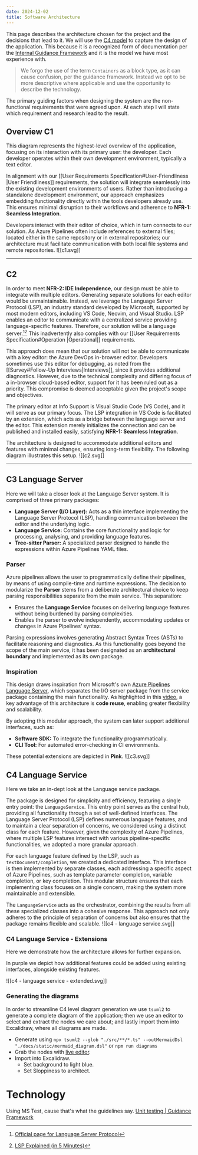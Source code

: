 ```yaml
---
date: 2024-12-02
title: Software Architecture
---
```

This page describes the architecture chosen for the project and the decisions that lead to it. We will use the [C4 model](https://c4model.com/) to capture the design of the application. This because it is a recognized form of documentation per the [Internal Guidance Framework](https://guidance.infosupport.com/03-architecture-guidance/51-architecture-definitions/architecture-building-blocks) and it is the model we have most experience with. 

> We forgo the use of the term `Containers` as a block type, as it can cause confusion, per the guidance framework. Instead we opt to be more descriptive where applicable and use the opportunity to describe the technology.

The primary guiding factors when designing the system are the non-functional requirements that were agreed upon. At each step I will state which requirement and research lead to the result.

## Overview C1
This diagram represents the highest-level overview of the application, focusing on its interaction with its primary user: the developer. Each developer operates within their own development environment, typically a text editor.

In alignment with our [[User Requirements Specification#User-Friendliness |User Friendliness]] requirements, the solution will integrate seamlessly into the existing development environments of users. Rather than introducing a standalone development environment, our approach emphasizes embedding functionality directly within the tools developers already use. This ensures minimal disruption to their workflows and adherence to **NFR-1: Seamless Integration**.

Developers interact with their editor of choice, which in turn connects to our solution. As Azure Pipelines often include references to external files; located either in the same repository or in external repositories; our architecture must facilitate communication with both local file systems and remote repositories.
![[c1.svg]]

---
## C2
In order to meet **NFR-2: IDE Independence**, our design must be able to integrate with multiple editors. Generating separate solutions for each editor would be unmaintainable. Instead, we leverage the Language Server Protocol (LSP), an industry standard developed by Microsoft, supported by most modern editors, including VS Code, Neovim, and Visual Studio. LSP enables an editor to communicate with a centralized service providing language-specific features. Therefore, our solution will be a language server.[^1][^2] This inadvertently also complies with our [[User Requirements Specification#Operation |Operational]] requirements. 

[^1]: [Official page for Language Server Protocol](https://microsoft.github.io/language-server-protocol/)
[^2]: [LSP Explained (in 5 Minutes)](https://www.youtube.com/watch?v=LaS32vctfOY)

This approach does mean that our solution will not be able to communicate with a key editor: the Azure DevOps in-browser editor. Developers sometimes use this editor for debugging, as noted from the [[Survey#Follow-Up Interviews|Interviews]], since it provides additional diagnostics. However, due to the technical complexity and differing focus of a in-browser cloud-based editor, support for it has been ruled out as a priority. This compromise is deemed acceptable given the project's scope and objectives.

The primary editor at Info Support is Visual Studio Code (VS Code), and it will serve as our primary focus. The LSP integration in VS Code is facilitated by an extension, which acts as a bridge between the language server and the editor. This extension merely initializes the connection and can be published and installed easily, satisfying **NFR-1: Seamless Integration**.

The architecture is designed to accommodate additional editors and features with minimal changes, ensuring long-term flexibility. The following diagram illustrates this setup.
![[c2.svg]]

---
## C3 Language Server
Here we will take a closer look at the Language Server system. It is comprised of three primary packages:

- **Language Server (I/O Layer):** Acts as a thin interface implementing the Language Server Protocol (LSP), handling communication between the editor and the underlying logic.
- **Language Service:** Contains the core functionality and logic for processing, analysing, and providing language features.
- **Tree-sitter Parser:** A specialized parser designed to handle the expressions within Azure Pipelines YAML files.

### Parser
Azure pipelines allows the user to programmatically define their pipelines, by means of using compile-time and runtime expressions. The decision to modularize the **Parser** stems from a deliberate architectural choice to keep parsing responsibilities separate from the main service. This separation:

- Ensures the **Language Service** focuses on delivering language features without being burdened by parsing complexities.
- Enables the parser to evolve independently, accommodating updates or changes in Azure Pipelines’ syntax.

Parsing expressions involves generating Abstract Syntax Trees (ASTs) to facilitate reasoning and diagnostics. As this functionality goes beyond the scope of the main service, it has been designated as an **architectural boundary** and implemented as its own package.

### Inspiration
This design draws inspiration from Microsoft's own [Azure Pipelines Language Server](https://github.com/microsoft/azure-pipelines-language-server/tree/main?tab=readme-ov-file#developer-support), which separates the I/O server package from the service package containing the main functionality. As highlighted in this [video](https://youtu.be/p0Vlz66AFNw?feature=shared&t=187), a key advantage of this architecture is **code reuse**, enabling greater flexibility and scalability. 

By adopting this modular approach, the system can later support additional interfaces, such as:
- **Software SDK:** To integrate the functionality programmatically.
- **CLI Tool:** For automated error-checking in CI environments.

These potential extensions are depicted in **Pink**. 
![[c3.svg]]

## C4 Language Service
Here we take an in-dept look at the Language service package.

The package is designed for simplicity and efficiency, featuring a single entry point: the `LanguageService`. This entry point serves as the central hub, providing all functionality through a set of well-defined interfaces. The Language Server Protocol (LSP) defines numerous language features, and to maintain a clear separation of concerns, we considered using a distinct class for each feature. However, given the complexity of Azure Pipelines, where multiple LSP features intersect with various pipeline-specific functionalities, we adopted a more granular approach.

For each language feature defined by the LSP, such as `textDocument/completion`, we created a dedicated interface. This interface is then implemented by separate classes, each addressing a specific aspect of Azure Pipelines, such as template parameter completion, variable completion, or key completion. This modular structure ensures that each implementing class focuses on a single concern, making the system more maintainable and extensible.

The `LanguageService` acts as the orchestrator, combining the results from all these specialized classes into a cohesive response. This approach not only adheres to the principle of separation of concerns but also ensures that the package remains flexible and scalable.
![[c4 - language service.svg]]

### C4 Language Service - Extensions
Here we demonstrate how the architecture allows for further expansion.

In purple we depict how additional features could be added using existing interfaces, alongside existing features.

![[c4 - language service - extended.svg]]
### Generating the diagrams
In order to streamline C4 level diagram generation we use `tsuml2` to generate a complete diagram of the application; then we use an editor to select and extract the nodes we care about; and lastly import them into Excalidraw, where all diagrams are made.

- Generate using `npx tsuml2 --glob "./src/**/*.ts" --outMermaidDsl  "./docs/static/mermaid_diagram.dsl"` or `npm run diagrams`
- Grab the nodes with [live editor](https://mermaid-js.github.io/mermaid-live-editor).
- Import into Excalidraw.
	- Set background to light blue.
	- Set Sloppiness to architect.

# Technology
Using MS Test, cause that's what the guidelines say. [Unit testing | Guidance Framework](https://guidance.infosupport.com/04-technology-guidance/02-application-development/03-frameworks/01-microsoft/01-dotnetcore/unit-testing#test-framework)